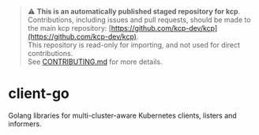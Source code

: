 > ⚠️ **This is an automatically published staged repository for kcp**.   
> Contributions, including issues and pull requests, should be made to the main kcp repository: [https://github.com/kcp-dev/kcp](https://github.com/kcp-dev/kcp).  
> This repository is read-only for importing, and not used for direct contributions.  
> See [CONTRIBUTING.md](./CONTRIBUTING.md) for more details.

# client-go
Golang libraries for multi-cluster-aware Kubernetes clients, listers and informers.
